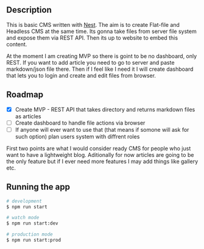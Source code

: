 ## Description

This is basic CMS written with [Nest](https://github.com/nestjs/nest). The aim is to create Flat-file and Headless CMS at the same time. Its gonna take files from server file system and expose them via REST API. Then its up to website to embed this content.

At the moment I am creating MVP so there is goint to be no dashboard, only REST. If you want to add article you need to go to server and paste markdown/json file there. Then if I feel like I need it I will create dashboard that lets you to login and create and edit files from browser.

## Roadmap

- [x] Create MVP - REST API that takes directory and returns markdown files as articles
- [ ] Create dashboard to handle file actions via browser
- [ ] If anyone will ever want to use that (that means if somone will ask for such option) plan users system with diffrent roles

First two points are what I would consider ready CMS for people who just want to have a lightweight blog. Aditionally for now articles are going to be the only feature but if I ever need more features I may add things like gallery etc.

## Running the app

```bash
# development
$ npm run start

# watch mode
$ npm run start:dev

# production mode
$ npm run start:prod
```
